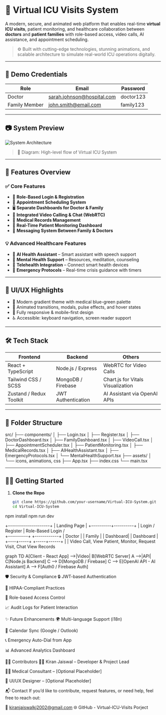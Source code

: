 # 🏥 Virtual ICU Visits System

A modern, secure, and animated web platform that enables real-time **virtual ICU visits**, patient monitoring, and healthcare collaboration between **doctors** and **patient families** with role-based access, video calls, AI assistance, and appointment scheduling.

> ⚙️ Built with cutting-edge technologies, stunning animations, and scalable architecture to simulate real-world ICU operations digitally.

---

## 🚀 Demo Credentials

| Role           | Email                          | Password    |
|----------------|--------------------------------|-------------|
| Doctor         | sarah.johnson@hospital.com     | doctor123   |
| Family Member  | john.smith@email.com           | family123   |

---

## 📷 System Preview

![System Architecture](https://i.imgur.com/j4IWGlL.png)

> 📌 Diagram: High-level flow of Virtual ICU System

---

## 🧠 Features Overview

### ✅ Core Features
- 👤 **Role-Based Login & Registration**
- 📅 **Appointment Scheduling System**
- 🖥 **Separate Dashboards for Doctor & Family**
- 🎥 **Integrated Video Calling & Chat (WebRTC)**
- 📝 **Medical Records Management**
- 💓 **Real-Time Patient Monitoring Dashboard**
- 💬 **Messaging System Between Family & Doctors**

### 💡 Advanced Healthcare Features
- 🤖 **AI Health Assistant** – Smart assistant with speech support
- 🧠 **Mental Health Support** – Resources, meditation, counseling
- 📱 **Telehealth Integration** – Connect smart health devices
- 🚨 **Emergency Protocols** – Real-time crisis guidance with timers

---

## 🎨 UI/UX Highlights
- 🌈 Modern gradient theme with medical blue-green palette
- 🔄 Animated transitions, modals, pulse effects, and hover states
- 📱 Fully responsive & mobile-first design
- ♿ Accessible: keyboard navigation, screen reader support

---

## 🛠️ Tech Stack

| Frontend                | Backend             | Others                           |
|-------------------------|---------------------|----------------------------------|
| React + TypeScript      | Node.js / Express   | WebRTC for Video Calls           |
| Tailwind CSS / SCSS     | MongoDB / Firebase  | Chart.js for Vitals Visualization |
| Zustand / Redux Toolkit | JWT Authentication  | AI Assistant via OpenAI APIs     |

---

## 📁 Folder Structure

src/
├── components/
│ ├── Login.tsx
│ ├── Register.tsx
│ ├── DoctorDashboard.tsx
│ ├── FamilyDashboard.tsx
│ ├── VideoCall.tsx
│ ├── AppointmentScheduler.tsx
│ ├── PatientMonitoring.tsx
│ ├── MedicalRecords.tsx
│ ├── AIHealthAssistant.tsx
│ ├── EmergencyProtocols.tsx
│ └── MentalHealthSupport.tsx
├── assets/
│ └── icons, animations, css
├── App.tsx
├── index.css
└── main.tsx



---

## 🏃‍♂️ Getting Started

1. **Clone the Repo**
   ```bash
   git clone https://github.com/your-username/Virtual-ICU-System.git
   cd Virtual-ICU-System
  npm install
  npm run dev


+---------------------+
|      Landing Page   |
+----------+----------+
           |
     Login / Register
           |
      Role-Based Login
       /            \
+----------+    +------------+
| Doctor   |    | Family     |
| Dashboard|    | Dashboard  |
+----+-----+    +-----+------+
     |                |
Video Call,   View Patient, 
Monitor,      Request Visit,
Chat          View Records

graph TD
A[Client - React App] -->|Video| B[WebRTC Server]
A -->|API| C[Node.js Backend]
C --> D[MongoDB / Firebase]
C --> E[OpenAI API - AI Assistant]
A --> F[Auth0 / Firebase Auth]


🛡️ Security & Compliance
🔒 JWT-based Authentication

🏥 HIPAA-Compliant Practices

🔐 Role-based Access Control

📈 Audit Logs for Patient Interaction

✨ Future Enhancements
🌍 Multi-language Support (i18n)

📆 Calendar Sync (Google / Outlook)

📞 Emergency Auto-Dial from App

📊 Advanced Analytics Dashboard

🧑‍💻 Contributors
👩‍💻 Kiran Jaiswal – Developer & Project Lead

👩‍⚕️ Medical Consultant – [Optional Placeholder]

💬 UI/UX Designer – [Optional Placeholder]

📬 Contact
If you’d like to contribute, request features, or need help, feel free to reach out:

📧 kiranjaiswalkj2002@gmail.com
🌐 GitHub - Virtual-ICU-Visits Porject

